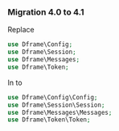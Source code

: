 ### Migration 4.0 to 4.1

Replace 
```php
use Dframe\Config;
use Dframe\Session;
use Dframe\Messages;
use Dframe\Token;
```

In to 
```php
use Dframe\Config\Config;
use Dframe\Session\Session;
use Dframe\Messages\Messages;
use Dframe\Token\Token;
```